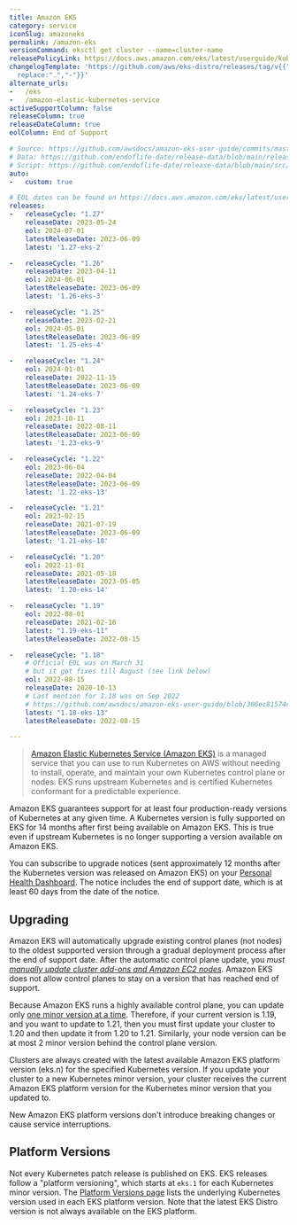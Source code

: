 ```yaml
---
title: Amazon EKS
category: service
iconSlug: amazoneks
permalink: /amazon-eks
versionCommand: eksctl get cluster --name=cluster-name
releasePolicyLink: https://docs.aws.amazon.com/eks/latest/userguide/kubernetes-versions.html
changelogTemplate: 'https://github.com/aws/eks-distro/releases/tag/v{{"__LATEST__"|
  replace:".","-"}}'
alternate_urls:
-   /eks
-   /amazon-elastic-kubernetes-service
activeSupportColumn: false
releaseColumn: true
releaseDateColumn: true
eolColumn: End of Support

# Source: https://github.com/awsdocs/amazon-eks-user-guide/commits/master/doc_source/platform-versions.md as source
# Data: https://github.com/endoflife-date/release-data/blob/main/releases/eks.json
# Script: https://github.com/endoflife-date/release-data/blob/main/src/eks.py
auto:
-   custom: true

# EOL dates can be found on https://docs.aws.amazon.com/eks/latest/userguide/kubernetes-versions.html#kubernetes-release-calendar
releases:
-   releaseCycle: "1.27"
    releaseDate: 2023-05-24
    eol: 2024-07-01
    latestReleaseDate: 2023-06-09
    latest: '1.27-eks-2'

-   releaseCycle: "1.26"
    releaseDate: 2023-04-11
    eol: 2024-06-01
    latestReleaseDate: 2023-06-09
    latest: '1.26-eks-3'

-   releaseCycle: "1.25"
    releaseDate: 2023-02-21
    eol: 2024-05-01
    latestReleaseDate: 2023-06-09
    latest: '1.25-eks-4'

-   releaseCycle: "1.24"
    eol: 2024-01-01
    releaseDate: 2022-11-15
    latestReleaseDate: 2023-06-09
    latest: '1.24-eks-7'

-   releaseCycle: "1.23"
    eol: 2023-10-11
    releaseDate: 2022-08-11
    latestReleaseDate: 2023-06-09
    latest: '1.23-eks-9'

-   releaseCycle: "1.22"
    eol: 2023-06-04
    releaseDate: 2022-04-04
    latestReleaseDate: 2023-06-09
    latest: '1.22-eks-13'

-   releaseCycle: "1.21"
    eol: 2023-02-15
    releaseDate: 2021-07-19
    latestReleaseDate: 2023-06-09
    latest: '1.21-eks-18'

-   releaseCycle: "1.20"
    eol: 2022-11-01
    releaseDate: 2021-05-18
    latestReleaseDate: 2023-05-05
    latest: '1.20-eks-14'

-   releaseCycle: "1.19"
    eol: 2022-08-01
    releaseDate: 2021-02-16
    latest: "1.19-eks-11"
    latestReleaseDate: 2022-08-15

-   releaseCycle: "1.18"
    # Official EOL was on March 31
    # but it got fixes till August (see link below)
    eol: 2022-08-15
    releaseDate: 2020-10-13
    # Last mention for 1.18 was on Sep 2022
    # https://github.com/awsdocs/amazon-eks-user-guide/blob/306ec81574cb60ae47b8dbc8834d6c9d0dd3fe66/doc_source/platform-versions.md
    latest: "1.18-eks-13"
    latestReleaseDate: 2022-08-15

---
```


> [Amazon Elastic Kubernetes Service (Amazon EKS)](https://aws.amazon.com/eks/) is a managed service
> that you can use to run Kubernetes on AWS without needing to install, operate, and maintain your
> own Kubernetes control plane or nodes. EKS runs upstream Kubernetes and is certified Kubernetes
> conformant for a predictable experience.

Amazon EKS guarantees support for at least four production-ready versions of Kubernetes at any given
time. A Kubernetes version is fully supported on EKS for 14 months after first being available on
Amazon EKS. This is true even if upstream Kubernetes is no longer supporting a version available on
Amazon EKS.

You can subscribe to upgrade notices (sent approximately 12 months after the Kubernetes version was
released on Amazon EKS) on your [Personal Health Dashboard](https://aws.amazon.com/premiumsupport/technology/personal-health-dashboard/).
The notice includes the end of support date, which is at least 60 days from the date of the notice.

## Upgrading

Amazon EKS will automatically upgrade existing control planes (not nodes) to the oldest supported
version through a gradual deployment process after the end of support date. After the automatic
control plane update, you _must [manually update cluster add-ons and Amazon EC2 nodes](https://docs.aws.amazon.com/eks/latest/userguide/update-cluster.html#update-existing-cluster)_.
Amazon EKS does not allow control planes to stay on a version that has reached end of support.

Because Amazon EKS runs a highly available control plane, you can update only
[one minor version at a time](https://kubernetes.io/releases/version-skew-policy/#kube-apiserver).
Therefore, if your current version is 1.19, and you want to update to 1.21, then you must first
update your cluster to 1.20 and then update it from 1.20 to 1.21.
Similarly, your node version can be at most 2 minor version behind the control plane version.

Clusters are always created with the latest available Amazon EKS platform version (eks.n) for the
specified Kubernetes version. If you update your cluster to a new Kubernetes minor version, your
cluster receives the current Amazon EKS platform version for the Kubernetes minor version that you
updated to.

New Amazon EKS platform versions don't introduce breaking changes or cause service interruptions.

## Platform Versions

Not every Kubernetes patch release is published on EKS. EKS releases follow a "platform versioning",
which starts at `eks.1` for each Kubernetes minor version. The
[Platform Versions page](https://docs.aws.amazon.com/eks/latest/userguide/platform-versions.html)
lists the underlying Kubernetes version used in each EKS platform version. Note that the latest
EKS Distro version is not always available on the EKS platform.
